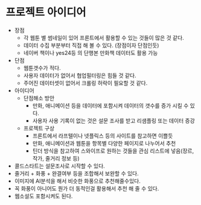 # 프로젝트 아이디어

- 장점
  - 각 웹툰 별 썸네일이 있어 프론트에서 활용할 수 있는 것들이 많은 것 같다.
  - 데이터 수집 부분부터 직접 해 볼 수 있다. (장점이자 단점인듯)
  - 네이버 책이나 yes24등 의 단행본 만화책 데이터도 활용 가능
- 단점
  - 웹툰갯수가 적다.
  - 사용자 데이터가 없어서 협업필터링은 힘들 것 같다.
  - 주어진 데이터셋이 없어서 크롤링 허락이 필요할 것 같다.
- 아이디어
  - 단점해소 방안
    - 만화, 애니메이션 등을 데이터에 포함시켜 데이터의 갯수를 증가 시킬 수 있다.
    - 사용자 사용 기록이 없는 것은 설문 조사를 받고 리샘플링 또는 데이터 증강
  - 프로젝트 구상
    - 프론트에서 라프텔이나 넷플릭스 등의 사이트를 참고하면 이쁠듯
    - 만화, 애니메이션과 웹툰을 항목별 다양한 페이지로 나누어서 추천
    - 틴더 방식을 참고하여 스와이프로 원하는 것들을 관심 리스트에 넣음(장르, 작가, 줄거리 정보 등)
- 콜드스타트는 설문조사로 시작할 수 있다.
- 줄거리 + 화풍 + 완결여부 등을 조합해서 보완할 수 있다.
- 이미지에 AI분석을 해서 비슷한 화풍으로 추천해줄수있다.
- 꼭 화풍이 아니어도 뭔가 더 동적인걸 활용해서 추천 해 줄 수 있다.
- 웹소설도 포함시켜도 된다.